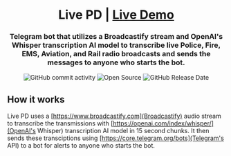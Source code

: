 <div align="center">

  # Live PD | [Live Demo](https://example.com)
  ### Telegram bot that utilizes a Broadcastify stream and OpenAI's Whisper transcription AI model to transcribe live Police, Fire, EMS, Aviation, and Rail radio broadcasts and sends the messages to anyone who starts the bot.
  ![GitHub commit activity](https://img.shields.io/github/commit-activity/t/chrismuntean/live-pd)
  ![Open Source](https://img.shields.io/badge/Open%20Source-%E2%9D%A4%EF%B8%8F-blue)
  ![GitHub Release Date](https://img.shields.io/github/release-date/chrismuntean/live-pd)

</div>

## How it works
Live PD uses a [https://www.broadcastify.com](Broadcastify) audio stream to transcribe the transmissions with [https://openai.com/index/whisper/](OpenAI's Whisper) transcription AI model in 15 second chunks. It then sends these transciptions using [https://core.telegram.org/bots](Telegram's API) to a bot for alerts to anyone who starts the bot.